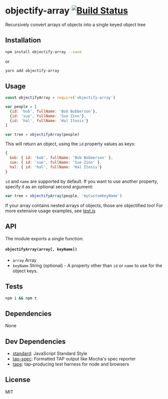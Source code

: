 # objectify-array [![Build Status](https://travis-ci.org/zeke/objectify-array.svg?branch=master)](https://travis-ci.org/zeke/objectify-array)

Recursively convert arrays of objects into a single keyed object tree

## Installation

```sh
npm install objectify-array --save
```

or

```sh
yarn add objectify-array
```

## Usage

```js
const objectifyArray = require('objectify-array')

var people = [
  {id: 'bob', fullName: 'Bob Bobberson'},
  {id: 'sue', fullName: 'Sue Zinn'},
  {id: 'hal', fullName: 'Hal Itosis'}
]

var tree = objectifyArray(people)
```

This will return an object, using the `id` property values as keys:

```js
{
  bob: { id: 'bob', fullName: 'Bob Bobberson' },
  sue: { id: 'sue', fullName: 'Sue Zinn' },
  hal: { id: 'hal', fullName: 'Hal Itosis'}
}
```

`id` and `name` are supported by default. If you want to use another property,
specify it as an optional second argument:

```js
var tree = objectifyArray(people, 'myCustomKeyName')
```

If your array contains nested arrays of objects, those are objectified too!
For more extensive usage examples, see [test.js](test.js)

## API

The module exports a single function:

#### `objectifyArray(array[, keyName])`

* `array` Array
* `keyName` String (optional) - A property other than `id` or `name` to use for the object keys.

## Tests

```sh
npm i && npm t
```

## Dependencies

None

## Dev Dependencies

- [standard](https://github.com/feross/standard): JavaScript Standard Style
- [tap-spec](https://github.com/scottcorgan/tap-spec): Formatted TAP output like Mocha&#39;s spec reporter
- [tape](https://github.com/substack/tape): tap-producing test harness for node and browsers

## License

MIT
